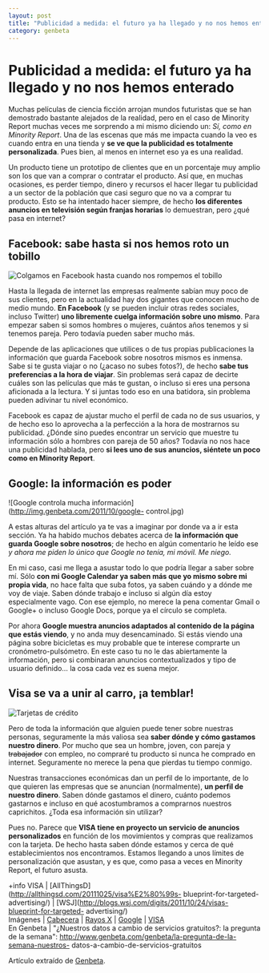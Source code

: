 ```yaml
---
layout: post
title: "Publicidad a medida: el futuro ya ha llegado y no nos hemos enterado"
category: genbeta
---
```


# Publicidad a medida: el futuro ya ha llegado y no nos hemos enterado

Muchas películas de ciencia ficción arrojan mundos futuristas que se han
demostrado bastante alejados de la realidad, pero en el caso de Minority
Report muchas veces me sorprendo a mi mismo diciendo un: _Sí, como en Minority
Report_. Una de las escenas que más me impacta cuando la veo es cuando entra
en una tienda y **se ve que la publicidad es totalmente personalizada**. Pues
bien, al menos en internet eso ya es una realidad.

Un producto tiene un prototipo de clientes que en un porcentaje muy amplio son
los que van a comprar o contratar el producto. Así que, en muchas ocasiones,
es perder tiempo, dinero y recursos el hacer llegar tu publicidad a un sector
de la población que casi seguro que no va a comprar tu producto. Esto se ha
intentado hacer siempre, de hecho **los diferentes anuncios en televisión
según franjas horarias** lo demuestran, pero ¿qué pasa en internet?  
  

## Facebook: sabe hasta si nos hemos roto un tobillo

  
![Colgamos en Facebook hasta cuando nos rompemos el
tobillo](http://img.genbeta.com/2011/10/facebook-x-ray.jpg)

Hasta la llegada de internet las empresas realmente sabían muy poco de sus
clientes, pero en la actualidad hay dos gigantes que conocen mucho de medio
mundo. **En Facebook** (y se pueden incluir otras redes sociales, incluso
Twitter) **uno libremente cuelga información sobre uno mismo**. Para empezar
saben si somos hombres o mujeres, cuántos años tenemos y si tenemos pareja.
Pero todavía pueden saber mucho más.

Depende de las aplicaciones que utilices o de tus propias publicaciones la
información que guarda Facebook sobre nosotros mismos es inmensa. Sabe si te
gusta viajar o no (¿acaso no subes fotos?), de hecho **sabe tus preferencias a
la hora de viajar**. Sin problemas será capaz de decirte cuáles son las
películas que más te gustan, o incluso si eres una persona aficionada a la
lectura. Y si juntas todo eso en una batidora, sin problema pueden adivinar tu
nivel económico.

Facebook es capaz de ajustar mucho el perfil de cada no de sus usuarios, y de
hecho eso lo aprovecha a la perfección a la hora de mostrarnos su publicidad.
¿Dónde sino puedes encontrar un servicio que muestre tu información sólo a
hombres con pareja de 50 años? Todavía no nos hace una publicidad hablada,
pero **si lees uno de sus anuncios, siéntete un poco como en Minority
Report**.

## Google: la información es poder

  
![Google controla mucha información](http://img.genbeta.com/2011/10/google-
control.jpg)

A estas alturas del artículo ya te vas a imaginar por donde va a ir esta
sección. Ya ha habido muchos debates acerca de **la información que guarda
Google sobre nosotros**; de hecho en algún comentario he leído ese _y ahora me
piden lo único que Google no tenía, mi móvil. Me niego._

En mi caso, casi me llega a asustar todo lo que podría llegar a saber sobre
mí. Sólo **con mi Google Calendar ya saben más que yo mismo sobre mi propia
vida**, no hace falta que suba fotos, ya saben cuándo y a dónde me voy de
viaje. Saben dónde trabajo e incluso si algún día estoy especialmente vago.
Con ese ejemplo, no merece la pena comentar Gmail o Google+ o incluso Google
Docs, porque ya el círculo se completa.

Por ahora **Google muestra anuncios adaptados al contenido de la página que
estás viendo**, y no anda muy desencaminado. Si estás viendo una página sobre
bicicletas es muy probable que te interese comprarte un cronómetro-pulsómetro.
En este caso tu no le das abiertamente la información, pero si combinaran
anuncios contextualizados y tipo de usuario definido… la cosa cada vez es
suena mejor.

## Visa se va a unir al carro, ¡a temblar!

  
![Tarjetas de crédito](http://img.genbeta.com/2011/10/tarjetas-de-credito.jpg)

Pero de toda la información que alguien puede tener sobre nuestras personas,
seguramente la más valiosa sea **saber dónde y cómo gastamos nuestro dinero**.
Por mucho que sea un hombre, joven, con pareja y <del>trabajador</del> con
empleo, no compraré tu producto si nunca he comprado en internet. Seguramente
no merece la pena que pierdas tu tiempo conmigo.

Nuestras transacciones económicas dan un perfil de lo importante, de lo que
quieren las empresas que se anuncian (normalmente), **un perfil de nuestro
dinero**. Saben dónde gastamos el dinero, cuánto podemos gastarnos e incluso
en qué acostumbramos a comprarnos nuestros caprichitos. ¿Toda esa información
sin utilizar?

Pues no. Parece que **VISA tiene en proyecto un servicio de anuncios
personalizados** en función de los movimientos y compras que realizamos con la
tarjeta. De hecho hasta saben dónde estamos y cerca de qué establecimientos
nos encontramos. Estamos llegando a unos límites de personalización que
asustan, y es que, como pasa a veces en Minority Report, el futuro asusta.

+info VISA | [AllThingsD](http://allthingsd.com/20111025/visa%E2%80%99s-
blueprint-for-targeted-advertising/) |
[WSJ](http://blogs.wsj.com/digits/2011/10/24/visas-blueprint-for-targeted-
advertising/)  
Imágenes | [Cabecera](http://www.flickr.com/photos/franganillo/3554010670/) |
[Rayos X](http://www.flickr.com/photos/diff_sky/3488812703/) |
[Google](http://www.flickr.com/photos/criminalintent/440693384/) |
[VISA](http://www.flickr.com/photos/andresrueda/3027534098/)  
En Genbeta | "¿Nuestros datos a cambio de servicios gratuitos?: la pregunta de
la semana": http://www.genbeta.com/genbeta/la-pregunta-de-la-semana-nuestros-
datos-a-cambio-de-servicios-gratuitos

Artículo extraído de [Genbeta](http://www.genbeta.com).